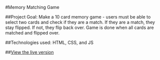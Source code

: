 #Memory Matching Game 


##Project Goal: Make a 10 card memory game - users must be able to select two cards and check if they are a match. If they are a match, they stay flipped. If not, they flip back over. Game is done when all cards are matched and flipped over. 

##Technologies used: HTML, CSS, and JS 

##[View the live version](https://cranky-spence-2a75cd.netlify.com/)
